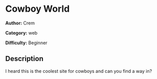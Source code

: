 # Cowboy World

**Author:** Crem

**Category:** web

**Difficulty:** Beginner

## Description

I heard this is the coolest site for cowboys and can you find a way in?


